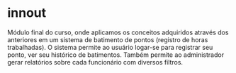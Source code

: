 # innout
 Módulo final do curso, onde aplicamos os conceitos adquiridos através dos anteriores em um sistema de batimento de pontos (registro de horas trabalhadas). O sistema permite ao usuário logar-se para registrar seu ponto, ver seu histórico de batimentos. Também permite ao administrador gerar relatórios sobre cada funcionário com diversos filtros.
